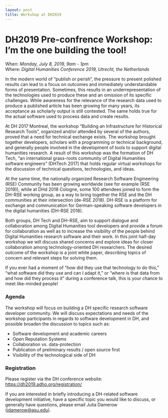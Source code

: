 ```yaml
---
layout: post
title: Workshop at DH2019
---
```


<h1>DH2019 Pre-confrence Workshop: I’m the one building the tool!</h1>
<p></p>
<p>
When: <i>Monday, July 8, 2019, 9am - 1pm</i><br>
Where: <i>Digital Humanities Conference 2019, Utrecht, the Netherlands</i></br>
</p>
<p>
In the modern world of “publish or perish”, the pressure to present polished results can lead to a focus on outcomes and immediately understandable forms of presentation. Sometimes, this results in an underrepresentation of the technologies used to produce these and an omission of its specific challenges. While awareness for the relevance of the research data used to produce a published article has been growing for many years, its acceptance as scholarly output is still contested. The same holds true for the actual software used to process data and create results.
</p>
<p>
At DH 2017 Montreal, the workshop “Building an Infrastructure for Historical Research Tools”, organized and/or attended by several of the authors, proved that a need for technical exchange exists. The workshop brought together developers, scholars with a programming or technical background, and generally people involved in the development of tools to support digital humanities research. A result of this workshop was the formation of DH Tech, “an international grass-roots community of Digital Humanities software engineers” (DHTech 2017) that holds regular virtual workshops for the discussion of technical questions, technologies, and ideas.
</p>
<p>
At the same time, the nationally organized Research Software Engineering (RSE) Community has been growing worldwide (see for example (RSE 2019)), while at DHd 2018 Cologne, some 100 attendees joined to form the DH-RSE working group, as a way to bring together the RSE and the DH communities at their intersection (de-RSE 2018). DH-RSE is a platform for exchange and communication for German-speaking software developers in the digital humanities (DH-RSE 2018).
</p>
<p>
Both groups, DH Tech and DH-RSE, aim to support dialogue and collaboration among Digital Humanities tool developers and provide a forum for collaboration as well as to increase the visibility of the people behind Digital Humanities research software and their work. In this joint half-day workshop we will discuss shared concerns and explore ideas for closer collaboration among technology-oriented DH researchers. The desired outcome of the workshop is a joint white paper, describing topics of concern and relevant steps for solving them.
</p>
<p>
If you ever had a moment of “how did they use that technology to do this,” “what software did they use and can I adapt it,” or “where is that data from and how did they process it” during a conference talk, this is your chance to meet like-minded people!
</p>
<h3>
Agenda
</h3>

<p>
The workshop will focus on building a DH specific research software developer community. We will discuss expectations and needs of the workshop participants in regards to software development in DH, and possible broaden the discussion to topics such as:
<ul>
<li>Software development and academic careers</li>
<li>Open Reputation Systems</li>
<li>Collaboration vs. data-protection</li>
<li>Publication of preliminary results / open source first</li>
<li>Visibility of the technological side of DH</li>
</ul>
</p>


<h3>Registration</h3>

<p>
Please register via the DH conference website: <a href="https://dh2019.adho.org/registration/">https://dh2019.adho.org/registration/</a>
</p>
<p>
If you are interested in briefly introducing a DH-related software development initiative, have a specific topic you would like to discuss, or generally have questions, please email Julia Damerow (<a href="mailto:jdamerow@asu.edu">jdamerow@asu.edu</a>).
</p>
